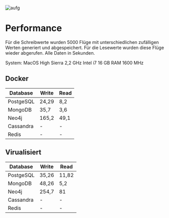 ![aufg](aufg6.JPG)

# Performance

Für die Schreibwerte wurden 5000 Flüge mit unterschiedlichen zufälligen Werten generiert und abgespeichert. 
Für die Lesewerte wurden diese Flüge wieder abgerufen. 
Alle Daten in Sekunden.

System:
MacOS High Sierra
2,2 GHz Intel i7
16 GB RAM 1600 MHz
 
## Docker

| Database 	| Write         | Read         |
|----------	|-------------- |------------  |
| PostgeSQL	| 24,29        	| 8,2          |
| MongoDB  	| 35,7         	| 3,6          |
| Neo4j  	| 165,2         | 49,1         |
| Cassandra | -          	| -            |
| Redis    	| -          	| -            |


## Virualisiert

| Database 	| Write         | Read         |
|----------	|-------------- |------------  |
| PostgeSQL	| 35,26         | 11,82        |
| MongoDB  	| 48,26       	| 5,2          |
| Neo4j  	| 254,7         | 81           |
| Cassandra | -          	| -            |
| Redis    	| -          	| -            |

